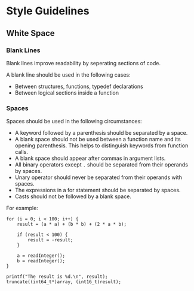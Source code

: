 # Style Guidelines

## White Space

### Blank Lines

Blank lines improve readability by seperating sections of code.

A blank line should be used in the following cases:
 * Between structures, functions, typedef declarations
 * Between logical sections inside a function

### Spaces

Spaces should be used in the following circumstances:

 * A keyword followed by a parenthesis should be separated by a space.
 * A blank space should not be used between a function name and its opening parenthesis. This helps to distinguish keywords from function calls.
 * A blank space should appear after commas in argument lists.
 * All binary operators except `.` should be separated from their operands by spaces.
 * Unary operator should never be separated from their operands with spaces.
 * The expressions in a for statement should be separated by spaces.
 * Casts should not be followed by a blank space.

For example:
```
for (i = 0; i < 100; i++) {
    result = (a * a) + (b * b) + (2 * a * b);

    if (result < 100) {
        result = -result;
    }

    a = readInteger();
    b = readInteger();
}

printf("The result is %d.\n", result);
truncate((int64_t*)array, (int16_t)result);
```